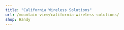 ```yaml
---
title: "California Wireless Solutions"
url: /mountain-view/california-wireless-solutions/
shop: Handy
---
```

